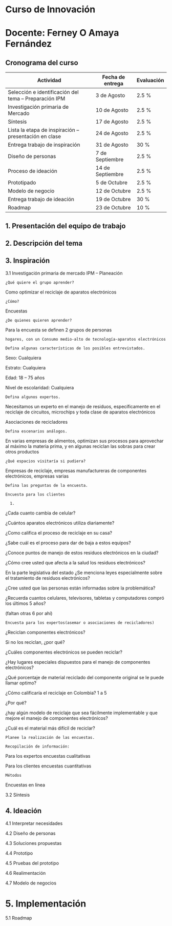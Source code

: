 # Curso de Innovación
# Docente: Ferney O Amaya Fernández

## Cronograma del curso

|Actividad|Fecha de entrega|Evaluación|
|---|---|---|
|Selección e identificación del tema – Preparación IPM|3 de Agosto|2.5 %|
|Investigación primaria de Mercado	|10 de Agosto	|2.5 %|
|Síntesis	|17 de Agosto	|2.5 %|
|Lista la etapa de inspiración – presentación en clase	|24 de Agosto	|2.5 %|
|Entrega trabajo de inspiración	|31 de Agosto	|30 %|
|Diseño de personas	|7 de Septiembre | 2.5 %|
|Proceso de ideación	|14 de Septiembre |2.5 %|
|Prototipado	|5 de Octubre	| 2.5 %|
|Modelo de negocio	|12 de Octubre	|2.5 %|
|Entrega trabajo de ideación	|19 de Octubre	|30 %|
|Roadmap	|23 de Octubre	|10 %|

## 1. Presentación del equipo de trabajo


## 2. Descripción del tema

## 3. Inspiración

3.1	Investigación primaria de mercado
IPM – Planeación 

    ¿Qué quiere el grupo aprender? 

Como optimizar el reciclaje de aparatos electrónicos 

    ¿Cómo? 

Encuestas 

    ¿De quienes quieren aprender? 

Para la encuesta se definen 2 grupos de personas 

    hogares, con un Consumo medio-alto de tecnología-aparatos electrónicos 

    Defina algunas características de los posibles entrevistados. 

Sexo: Cualquiera 

Estrato: Cualquiera 

Edad: 18 – 75 años 

Nivel de escolaridad: Cualquiera 

    Defina algunos expertos. 

Necesitamos un experto en el manejo de residuos, específicamente en el reciclaje de circuitos, microchips y toda clase de aparatos electrónicos 

Asociaciones de recicladores 

    Defina escenarios análogos. 

En varias empresas de alimentos, optimizan sus procesos para aprovechar al máximo la materia prima, y en algunas reciclan las sobras para crear otros productos 

    ¿Qué espacios visitaría si pudiera? 

Empresas de reciclaje, empresas manufactureras de componentes electrónicos, empresas varias 

    Defina las preguntas de la encuesta. 

    Encuesta para los clientes 

      1. 

¿Cada cuanto cambia de celular? 

¿Cuántos aparatos electrónicos utiliza diariamente? 

¿Como califica el proceso de reciclaje en su casa? 

¿Sabe cuál es el proceso para dar de baja a estos equipos? 

¿Conoce puntos de manejo de estos residuos electrónicos en la ciudad? 

¿Cómo cree usted que afecta a la salud los residuos electrónicos? 

En la parte legislativa del estado ¿Se menciona leyes especialmente sobre el tratamiento de residuos electrónicos? 

¿Cree usted que las personas están informadas sobre la problemática? 

¿Recuerda cuantos celulares, televisores, tabletas y computadores compró los últimos 5 años? 

 

(faltan otras 6 por ahí) 

    Encuesta para los expertos(asemar o asociaciones de recicladores) 

¿Reciclan componentes electrónicos? 

Si no los reciclan, ¿por qué? 

¿Cuáles componentes electrónicos se pueden reciclar? 

¿Hay lugares especiales dispuestos para el manejo de componentes electrónicos? 

¿Qué porcentaje de material reciclado del componente original se le puede llamar optimo? 

¿Cómo calificaría el reciclaje en Colombia? 1 a 5 

¿Por qué? 

¿hay algún modelo de reciclaje que sea fácilmente implementable y que mejore el manejo de componentes electrónicos? 

¿Cuál es el material más difícil de reciclar? 

 

    Planee la realización de las encuestas. 

    Recopilación de información: 

Para los expertos encuestas cualitativas 

Para los clientes encuestas cuantitativas 

    Métodos 

Encuestas en línea 

3.2	Síntesis

## 4. Ideación
4.1	Interpretar necesidades

4.2	Diseño de personas

4.3	Soluciones propuestas

4.4	Prototipo

4.5	Pruebas del prototipo

4.6	Realimentación

4.7	Modelo de negocios

# 5. Implementación

5.1	Roadmap

